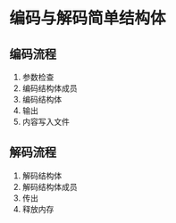 # 编码与解码简单结构体

## 编码流程

1. 参数检查
2. 编码结构体成员
3. 编码结构体
4. 输出
5. 内容写入文件

## 解码流程

1. 解码结构体
2. 解码结构体成员
3. 传出
4. 释放内存